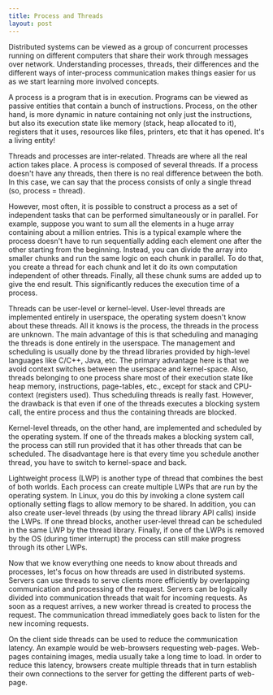 ```yaml
---
title: Process and Threads
layout: post
---
```


Distributed systems can be viewed as a group of concurrent processes running on
different computers that share their work through messages over network. 
Understanding processes, threads, their differences and the different ways of
inter-process communication makes things easier for us as we start learning 
more involved concepts.

A process is a program that is in execution. Programs can be viewed as passive 
entities that contain a bunch of instructions. Process, on the other hand, is more
dynamic in nature containing not only just the instructions, but also its
execution state like memory (stack, heap allocated to it), registers that it uses,
resources like files, printers, etc that it has opened. It's a living entity!

Threads and processes are inter-related. Threads are where all the real action
takes place. A process is composed of several threads. If a process doesn't have
any threads, then there is no real difference between the both. In this case, we
can say that the process consists of only a single thread (so, process = thread).

However, most often, it is possible to construct a process as a set of independent
tasks that can be performed simultaneously or in parallel. For example, suppose
you want to sum all the elements in a huge array containing about a million
entries. This is a typical example where the process doesn't have to run 
sequentially adding each element one after the other starting from the beginning.
Instead, you can divide the array into smaller chunks and run the same logic on
each chunk in parallel. To do that, you create a thread for each chunk and let it
do its own computation independent of other threads. Finally, all these chunk sums
are added up to give the end result. This significantly reduces the execution 
time of a process.

Threads can be user-level or kernel-level. User-level threads are implemented
entirely in userspace, the operating system doesn't know about these threads.
All it knows is the process, the threads in the process are unknown. The main
advantage of this is that scheduling and managing the threads is done entirely
in the userspace. The management and scheduling is usually done by the thread
libraries provided by high-level languages like C/C++, Java, etc. The primary
advantage here is that we avoid context switches between the userspace
and kernel-space. Also, threads belonging to one process share most of their
execution state like heap memory, instructions, page-tables, etc., except for
stack and CPU-context (registers used). Thus scheduling threads is really fast.
However, the drawback is that even if one of the threads executes
a blocking system call, the entire process and thus the containing threads are
blocked.

Kernel-level threads, on the other hand, are implemented and scheduled by the
operating system. If one of the threads makes a blocking system call, the process
can still run provided that it has other threads that can be scheduled. The
disadvantage here is that every time you schedule another thread, you have to
switch to kernel-space and back.

Lightweight process (LWP) is another type of thread that combines the best of
both worlds. Each process can create multiple LWPs that are run by the operating
system. In Linux, you do this by invoking a clone system call optionally setting
flags to allow memory to be shared. In addition, you can also create user-level
threads (by using the thread library API calls) inside the LWPs. If one thread
blocks, another user-level thread can be scheduled in the same LWP by the thread
library. Finally, if one of the LWPs is removed by the OS (during timer interrupt)
the process can still make progress through its other LWPs.

Now that we know everything one needs to know about threads and processes, let's
focus on how threads are used in distributed systems. Servers can use threads to
serve clients more efficiently by overlapping communication and processing of the
request. Servers can be logically divided into communication threads that wait
for incoming requests. As soon as a request arrives, a new worker thread is
created to process the request. The communication thread immediately goes back
to listen for the new incoming requests.

On the client side threads can be used to reduce the communication latency. An
example would be web-browsers requesting web-pages. Web-pages containing images,
media usually take a long time to load. In order to reduce this latency, browsers
create multiple threads that in turn establish their own connections to the server
for getting the different parts of web-page. 

